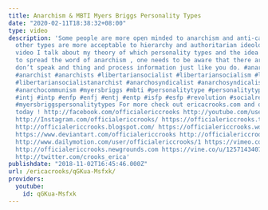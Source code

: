 ```yaml
---
title: Anarchism & MBTI Myers Briggs Personality Types
date: "2020-02-11T18:38:32+08:00"
type: video
description: 'Some people are more open minded to anarchism and anti-capitalism while
  other types are more acceptable to hierarchy and authoritarian ideologies . In this
  video I talk about my theory of which personality types and the idea that in order
  to spread the word of anarchism , one needs to be aware that there are people who
  don’t speak and thing and process information just like you do. #anarchy #anarchism
  #anarchist #anarchists #libertariansocialist #libertariansocialism #libertariansocialistanarchism
  #libertariansocialistanarchist #anarchosyndicalist #anarchosyndicalism #anarchocommunist
  #anarchocommunism #myersbriggs #mbti #personalitytype #personalitytypes #infp #infj
  #intj #intp #enfp #enfj #entj #entp #isfp #esfp #revolution #socialrevolution #myersbriggspersonalitytype
  #myersbriggspersonalitytypes For more check out ericacrooks.com and officialericcrooks.com
  today ! http://facebook.com/officialericcrooks http://youtube.com/user/officialericcrooks
  http://Instagram.com/officialericcrooks/ https://officialericcrooks.tumblr.com/
  http://officialericcrooks.blogspot.com/ https://officialericcrooks.wordpress.com
  https://www.deviantart.com/officialericcrooks http://officialericcrooks.newgrounds.com/follow
  http://www.dailymotion.com/user/officialericcrooks/1 https://vimeo.com/officialericcrooks
  http://officialericcrooks.newgrounds.com https://vine.co/u/1257143407999610880 https://www.pinterest.com/officialec1/
  http://twitter.com/crooks_erica'
publishdate: "2018-11-02T16:45:46.000Z"
url: /ericacrooks/qGKua-Msfxk/
providers:
  youtube:
    id: qGKua-Msfxk
---
```

